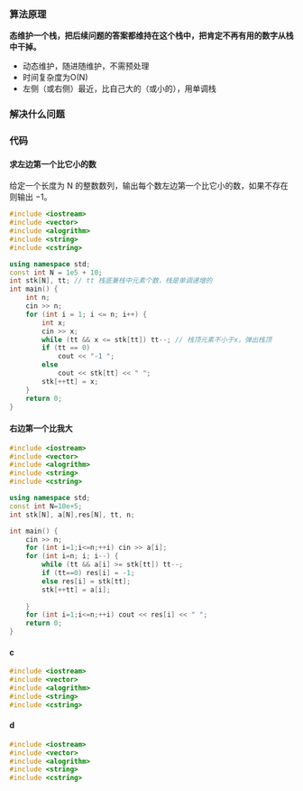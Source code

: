 ### 算法原理
**态维护一个栈，把后续问题的答案都维持在这个栈中，把肯定不再有用的数字从栈中干掉。**

-   动态维护，随进随维护，不需预处理
-   时间复杂度为O(N)
-   左侧（或右侧）最近，比自己大的（或小的），用单调栈

### 解决什么问题


### 代码

#### 求左边第一个比它小的数
给定一个长度为 N 的整数数列，输出每个数左边第一个比它小的数，如果不存在则输出 −1。

```C++
#include <iostream>
#include <vector>
#include <alogrithm>
#include <string>
#include <cstring>

using namespace std;
const int N = 1e5 + 10;
int stk[N], tt; // tt 栈底兼栈中元素个数，栈是单调递增的
int main() {
    int n;
    cin >> n;
    for (int i = 1; i <= n; i++) {
        int x;
        cin >> x;
        while (tt && x <= stk[tt]) tt--; // 栈顶元素不小于x，弹出栈顶
        if (tt == 0)
            cout << "-1 ";
        else
            cout << stk[tt] << " ";
        stk[++tt] = x;
    }
    return 0;
}

```

#### 右边第一个比我大

```cpp
#include <iostream>
#include <vector>
#include <alogrithm>
#include <string>
#include <cstring>

using namespace std;
const int N=10e+5;
int stk[N], a[N],res[N], tt, n;

int main() {
	cin >> n;
	for (int i=1;i<=n;++i) cin >> a[i];
	for (int i=n; i; i--) {
		while (tt && a[i] >= stk[tt]) tt--;
		if (tt==0) res[i] = -1;
		else res[i] = stk[tt];
		stk[++tt] = a[i];
	
	}
	for (int i=1;i<=n;++i) cout << res[i] << " ";
	return 0;
}

```

#### c
```c++
#include <iostream>
#include <vector>
#include <alogrithm>
#include <string>
#include <cstring>
```

#### d
```c++
#include <iostream>
#include <vector>
#include <alogrithm>
#include <string>
#include <cstring>
```





